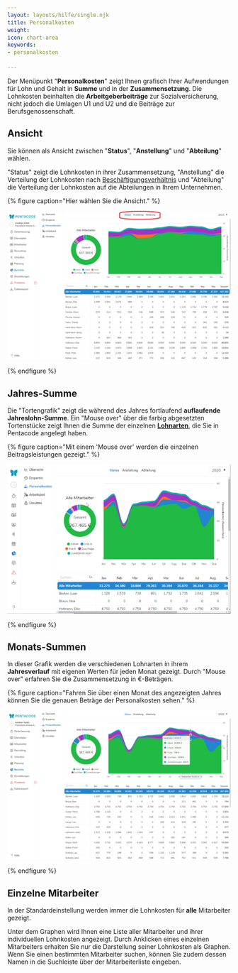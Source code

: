 ```yaml
---
layout: layouts/hilfe/single.njk
title: Personalkosten
weight: 
icon: chart-area
keywords:
- personalkosten

---
```

Der Menüpunkt "**Personalkosten**" zeigt Ihnen grafisch Ihrer Aufwendungen für Lohn und Gehalt in **Summe** und in der **Zusammensetzung**. Die Lohnkosten beinhalten die **Arbeitgeberbeiträge** zur Sozialversicherung, nicht jedoch die Umlagen U1 und U2 und die Beiträge zur Berufsgenossenschaft.

## Ansicht

Sie können als Ansicht zwischen "**Status**", "**Anstellung**" und "**Abteilung**" wählen.

"Status" zeigt die Lohnkosten in ihrer Zusammensetzung, "Anstellung" die Verteilung der Lohnkosten nach [Beschäftigungsverhältnis](/hilfe/handbuch/mitarbeiter/vertrag/) und "Abteilung" die Verteilung der Lohnkosten auf die Abteilungen in Ihrem Unternehmen.

{% figure caption="Hier wählen Sie die Ansicht." %}

<img src="personalkosten_ansicht.webp"/>

{% endfigure %}

## Jahres-Summe

Die "Tortengrafik" zeigt die während des Jahres fortlaufend **auflaufende Jahreslohn-Summe**. Ein "Mouse over" über die farbig abgesetzten Tortenstücke zeigt Ihnen die Summe der einzelnen [**Lohnarten**](/hilfe/handbuch/einstellungen/buchhaltung/), die Sie in Pentacode angelegt haben.

{% figure caption="Mit einem 'Mouse over' werden die einzelnen Beitragsleistungen gezeigt." %}

<img src="personalkosten.gif"/>

{% endfigure %}

## Monats-Summen

In dieser Grafik werden die verschiedenen Lohnarten in ihrem **Jahresverlauf** mit eigenen Werten für jeden Monat gezeigt. Durch "Mouse over" erfahren Sie die Zusammensetzung in €-Beträgen.

{% figure caption="Fahren Sie über einen Monat des angezeigten Jahres können Sie die genauen Beträge der Personalkosten sehen." %}

<img src="personalkosten_monat.webp"/>

{% endfigure %}

## Einzelne Mitarbeiter

In der Standardeinstellung werden immer die Lohnkosten für **alle** Mitarbeiter gezeigt.

Unter dem Graphen wird Ihnen eine Liste aller Mitarbeiter und ihrer individuellen Lohnkosten angezeigt. Durch Anklicken eines einzelnen Mitarbeiters erhalten Sie nur die Darstellung seiner Lohnkosten als Graphen. Wenn Sie einen bestimmten Mitarbeiter suchen, können Sie zudem dessen Namen in die Suchleiste über der Mitarbeiterliste eingeben. 

